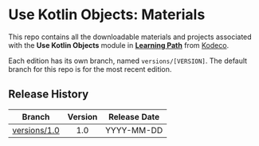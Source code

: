 # Use Kotlin Objects: Materials



This repo contains all the downloadable materials and projects associated with the **Use Kotlin Objects** module in **[Learning Path](https://www.kodeco.com/library)** from [Kodeco](https://www.kodeco.com).

Each edition has its own branch, named `versions/[VERSION]`. The default branch for this repo is for the most recent edition.

## Release History

| Branch                                                                                  | Version | Release Date |
| --------------------------------------------------------------------------------------- |:-------:|:------------:|
| [versions/1.0](https://github.com/kodecocodes/m3-ako-materials/tree/versions/1.0) | 1.0     | YYYY-MM-DD   |

